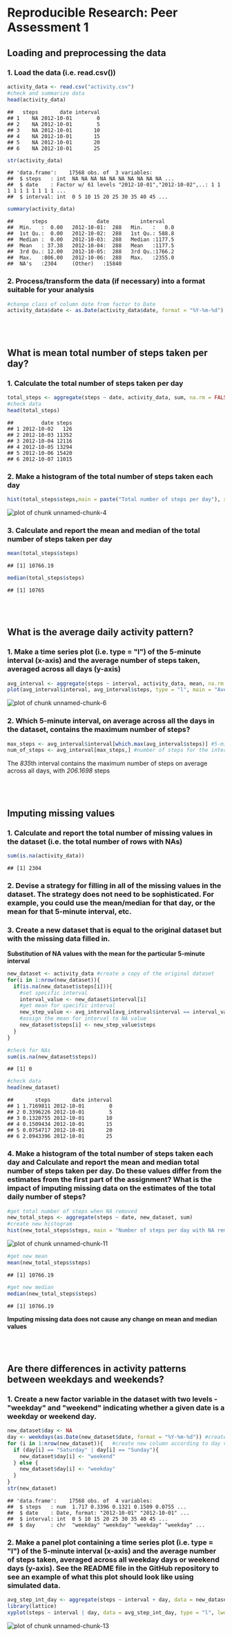 # Reproducible Research: Peer Assessment 1


## Loading and preprocessing the data
### 1. Load the data (i.e. read.csv())

```r
activity_data <- read.csv("activity.csv")
#check and summarize data
head(activity_data)
```

```
##   steps       date interval
## 1    NA 2012-10-01        0
## 2    NA 2012-10-01        5
## 3    NA 2012-10-01       10
## 4    NA 2012-10-01       15
## 5    NA 2012-10-01       20
## 6    NA 2012-10-01       25
```

```r
str(activity_data)
```

```
## 'data.frame':	17568 obs. of  3 variables:
##  $ steps   : int  NA NA NA NA NA NA NA NA NA NA ...
##  $ date    : Factor w/ 61 levels "2012-10-01","2012-10-02",..: 1 1 1 1 1 1 1 1 1 1 ...
##  $ interval: int  0 5 10 15 20 25 30 35 40 45 ...
```

```r
summary(activity_data)
```

```
##      steps                date          interval     
##  Min.   :  0.00   2012-10-01:  288   Min.   :   0.0  
##  1st Qu.:  0.00   2012-10-02:  288   1st Qu.: 588.8  
##  Median :  0.00   2012-10-03:  288   Median :1177.5  
##  Mean   : 37.38   2012-10-04:  288   Mean   :1177.5  
##  3rd Qu.: 12.00   2012-10-05:  288   3rd Qu.:1766.2  
##  Max.   :806.00   2012-10-06:  288   Max.   :2355.0  
##  NA's   :2304     (Other)   :15840
```

### 2. Process/transform the data (if necessary) into a format suitable for your analysis

```r
#change class of column date from factor to Date
activity_data$date <- as.Date(activity_data$date, format = "%Y-%m-%d")
```

<br>
<br>

## What is mean total number of steps taken per day?
### 1. Calculate the total number of steps taken per day

```r
total_steps <- aggregate(steps ~ date, activity_data, sum, na.rm = FALSE)
#check data
head(total_steps)
```

```
##         date steps
## 1 2012-10-02   126
## 2 2012-10-03 11352
## 3 2012-10-04 12116
## 4 2012-10-05 13294
## 5 2012-10-06 15420
## 6 2012-10-07 11015
```

### 2. Make a histogram of the total number of steps taken each day

```r
hist(total_steps$steps,main = paste("Total number of steps per day"), xlab = "Steps", ylab = "Frequency")
```

![plot of chunk unnamed-chunk-4](figure/unnamed-chunk-4-1.png) 

### 3. Calculate and report the mean and median of the total number of steps taken per day

```r
mean(total_steps$steps)
```

```
## [1] 10766.19
```

```r
median(total_steps$steps)
```

```
## [1] 10765
```

<br>
<br>


## What is the average daily activity pattern?
### 1. Make a time series plot (i.e. type = "l") of the 5-minute interval (x-axis) and the average number of steps taken, averaged across all days (y-axis)

```r
avg_interval <- aggregate(steps ~ interval, activity_data, mean, na.rm = TRUE)
plot(avg_interval$interval, avg_interval$steps, type = "l", main = "Average number of steps by interval", xlab = "Time interval", ylab = "Average number of steps")
```

![plot of chunk unnamed-chunk-6](figure/unnamed-chunk-6-1.png) 

### 2. Which 5-minute interval, on average across all the days in the dataset, contains the maximum number of steps?

```r
max_steps <- avg_interval$interval[which.max(avg_interval$steps)] #5-minute interval
num_of_steps <- avg_interval[max_steps,] #number of steps for the interval
```
The *835*th interval contains the maximum number of steps on average across all days, with *206.1698* steps

<br>
<br>

## Imputing missing values
### 1. Calculate and report the total number of missing values in the dataset (i.e. the total number of rows with NAs)

```r
sum(is.na(activity_data))
```

```
## [1] 2304
```

### 2. Devise a strategy for filling in all of the missing values in the dataset. The strategy does not need to be sophisticated. For example, you could use the mean/median for that day, or the mean for that 5-minute interval, etc.

### 3. Create a new dataset that is equal to the original dataset but with the missing data filled in.

**Substitution of NA values with the mean for the particular 5-minute interval**


```r
new_dataset <- activity_data #create a copy of the original dataset
for(i in 1:nrow(new_dataset)){
  if(is.na(new_dataset$steps[i])){
    #set specific interval
    interval_value <- new_dataset$interval[i]
    #get mean for specific interval
    new_step_value <- avg_interval[avg_interval$interval == interval_value, ] 
    #assign the mean for interval to NA value
    new_dataset$steps[i] <- new_step_value$steps 
  }
}
```

```r
#check for NAs
sum(is.na(new_dataset$steps))
```

```
## [1] 0
```

```r
#check data
head(new_dataset)
```

```
##       steps       date interval
## 1 1.7169811 2012-10-01        0
## 2 0.3396226 2012-10-01        5
## 3 0.1320755 2012-10-01       10
## 4 0.1509434 2012-10-01       15
## 5 0.0754717 2012-10-01       20
## 6 2.0943396 2012-10-01       25
```

### 4. Make a histogram of the total number of steps taken each day and Calculate and report the mean and median total number of steps taken per day. Do these values differ from the estimates from the first part of the assignment? What is the impact of imputing missing data on the estimates of the total daily number of steps?

```r
#get total number of steps when NA removed
new_total_steps <- aggregate(steps ~ date, new_dataset, sum)
#create new histogram
hist(new_total_steps$steps, main = "Number of steps per day with NA removed", xlab = "Steps", ylab = "Frequency")
```

![plot of chunk unnamed-chunk-11](figure/unnamed-chunk-11-1.png) 

```r
#get new mean
mean(new_total_steps$steps)
```

```
## [1] 10766.19
```

```r
#get new median
median(new_total_steps$steps)
```

```
## [1] 10766.19
```
**Imputing missing data does not cause any change on mean and median values**

<br>
<br>

## Are there differences in activity patterns between weekdays and weekends?
### 1. Create a new factor variable in the dataset with two levels - "weekday" and "weekend" indicating whether a given date is a weekday or weekend day.


```r
new_dataset$day <- NA
day <- weekdays(as.Date(new_dataset$date, format = "%Y-%m-%d")) #create vector with weekdays based on new_dataset$date
for (i in 1:nrow(new_dataset)){   #create new column according to day vector
  if (day[i] == "Saturday" | day[i] == "Sunday"){ 
    new_dataset$day[i] <- "weekend"
  } else {
    new_dataset$day[i] <- "weekday"
  }
}
str(new_dataset)
```

```
## 'data.frame':	17568 obs. of  4 variables:
##  $ steps   : num  1.717 0.3396 0.1321 0.1509 0.0755 ...
##  $ date    : Date, format: "2012-10-01" "2012-10-01" ...
##  $ interval: int  0 5 10 15 20 25 30 35 40 45 ...
##  $ day     : chr  "weekday" "weekday" "weekday" "weekday" ...
```

### 2. Make a panel plot containing a time series plot (i.e. type = "l") of the 5-minute interval (x-axis) and the average number of steps taken, averaged across all weekday days or weekend days (y-axis). See the README file in the GitHub repository to see an example of what this plot should look like using simulated data.


```r
avg_step_int_day <- aggregate(steps ~ interval + day, data = new_dataset, mean)
library(lattice)
xyplot(steps ~ interval | day, data = avg_step_int_day, type = "l", lwd = 1, layout = c(1,2), main = "Average number of steps across weekend and weekdays", xlab = "Interval", ylab = "Number of steps")
```

![plot of chunk unnamed-chunk-13](figure/unnamed-chunk-13-1.png) 

<br>
<br>

